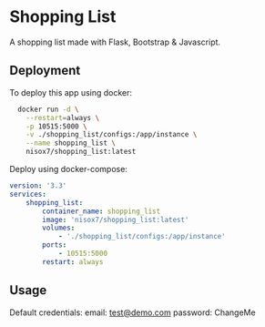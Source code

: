 
# Shopping List

A shopping list made with Flask, Bootstrap & Javascript.


## Deployment

To deploy this app using docker:

```bash
  docker run -d \
    --restart=always \
    -p 10515:5000 \
    -v ./shopping_list/configs:/app/instance \
    --name shopping_list \
    nisox7/shopping_list:latest
```

Deploy using docker-compose:

```yaml
version: '3.3'
services:
    shopping_list:
        container_name: shopping_list
        image: 'nisox7/shopping_list:latest'
        volumes:
            - './shopping_list/configs:/app/instance'
        ports:
            - 10515:5000
        restart: always

```


## Usage

Default credentials:
email: test@demo.com
password: ChangeMe
